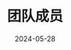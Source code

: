 ---
title: 团队成员
date: 2024-05-28

type: landing

sections:
  - block: people
    content:
      title: 团队成员
      # Choose which groups/teams of users to display.
      #   Edit `user_groups` in each user's profile to add them to one or more of these groups.
      user_groups:
          - -2017
          - 2018
          - 2019
          - 2020
          - 2021
          - 2022
          - 2023
      sort_by: Params.last_name
      sort_ascending: true
    design:
      show_interests: false
      show_role: true
      show_social: true
---